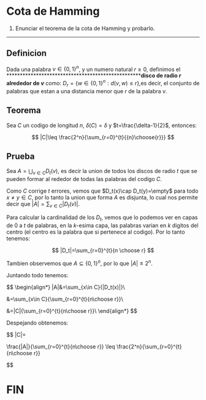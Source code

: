 # Cota de Hamming

1. Enunciar el teorema de la cota de Hamming y probarlo.

---

## Definicion

Dada una palabra $v\in \{0,1\}^n$, y un numero natural $r\geq0$, definimos el ****************************************************disco de radio $r$ alrededor de $v$** como: $D_r=\{w\in \{0,1\}^n: d(v,w)\leq r\}$,es decir, el conjunto de palabras que estan a una distancia menor que $r$ de la palabra $v$.

## Teorema

Sea $C$ un codigo de longitud $n$, $\delta(C)=\delta$ y  $t=\frac{\delta-1}{2}$, entonces:

$$
|C|\leq \frac{2^n}{\sum_{r=0}^{t}{{n}\choose{r}}}
$$

## Prueba

Sea $A=\bigcup_{v\in C}{D_t(v)}$, es decir la union de todos los discos de radio $t$ que se pueden formar al rededor de todas las palabras del codigo $C$.

Como $C$ corrige $t$ errores, vemos que $D_t(x)\cap D_t(y)=\empty$ para todo $x\neq y\in C$, por lo tanto la union que forma $A$ es disjunta, lo cual nos permite decir que $|A|=\sum_{v\in C}{|D_t(v)|}$.

Para calcular la cardinalidad de los $D_t$, vemos que lo podemos ver en capas de $0$ a $t$ de palabras, en la $k$-esima capa, las palabras varian en $k$ digitos del centro (el centro es la palabra que si pertenece al codigo). Por lo tanto tenemos:

$$
|D_t|=\sum_{r=0}^{t}{n \choose r}
$$

Tambien observemos que $A\subseteq \{0,1\}^n$, por lo que $|A|\leq 2^n$.

Juntando todo tenemos:

$$
\begin{align*}
|A|&=\sum_{x\in C}{|D_t(x)|}\\

&=\sum_{x\in C}{\sum_{r=0}^{t}{n\choose r}}\\

&=|C|{\sum_{r=0}^{t}{n\choose r}}\\
\end{align*}
$$

Despejando obtenemos:

$$
|C|= 

\frac{|A|}{\sum_{r=0}^{t}{n\choose r}}
\leq
\frac{2^n}{\sum_{r=0}^{t}{n\choose r}}

$$

# FIN